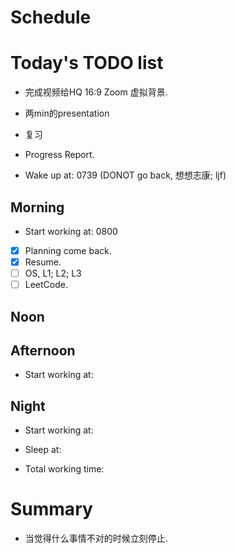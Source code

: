 # Schedule

# Today's TODO list
- 完成视频给HQ 16:9 Zoom 虚拟背景.
- 两min的presentation
- 复习
- Progress Report.

- Wake up at: 0739 (DONOT go back, 想想志康; ljf)
  
## Morning
- Start working at: 0800

- [X] Planning come back.
- [X] Resume.
- [ ] OS, L1; L2; L3
- [ ] LeetCode.
  
## Noon

## Afternoon
- Start working at: 

## Night
- Start working at: 

- Sleep at:
- Total working time:


# Summary
- 当觉得什么事情不对的时候立刻停止.
